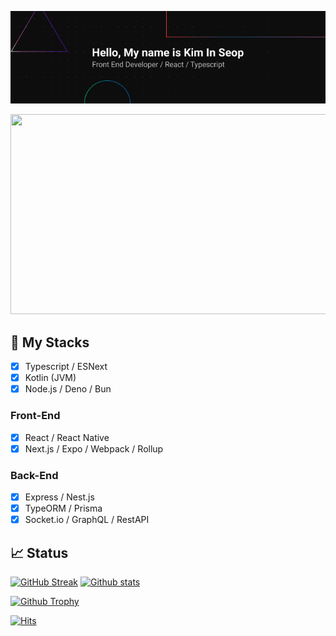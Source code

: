 ![Banner](https://github.com/opnay/opnay/raw/master/Banner.png)

<a href="https://github.com/devxb/gitanimals">
  <img
    src="https://render.gitanimals.org/lines/opnay"
    width="680"
    height="320"
  />
</a>

## :100: My Stacks
- [x] Typescript / ESNext
- [x] Kotlin (JVM)
- [x] Node.js / Deno / Bun

### Front-End
- [x] React / React Native
- [x] Next.js / Expo / Webpack / Rollup

### Back-End
- [x] Express / Nest.js
- [x] TypeORM / Prisma
- [x] Socket.io / GraphQL / RestAPI

## 📈 Status
[![GitHub Streak](https://streak-stats.demolab.com?user=opnay&theme=dark&border_radius=24&locale=ko&date_format=%5BY.%5Dn.j&background=45%2C553C0F%2C4A1B1B)](https://git.io/streak-stats)
[![Github stats](https://github-readme-stats.vercel.app/api?locale=kr&username=opnay&show_icons=true&theme=ambient_gradient&border_radius=24&bg_color=30,4A1B1B,5F1837&border_color=fff&card_width=495&hide_title=true&include_all_commits=true&line_height=30)](https://github.com/anuraghazra/github-readme-stats)

[![Github Trophy](https://github-profile-trophy.vercel.app/?username=opnay&theme=darkhub)](https://github.com/ryo-ma/github-profile-trophy)

[![Hits](https://hits.seeyoufarm.com/api/count/incr/badge.svg?url=https%3A%2F%2Fgithub.com%2Fopnay&count_bg=%2379C83D&title_bg=%23555555&icon=&icon_color=%23E7E7E7&title=hits&edge_flat=false)](https://hits.seeyoufarm.com)
